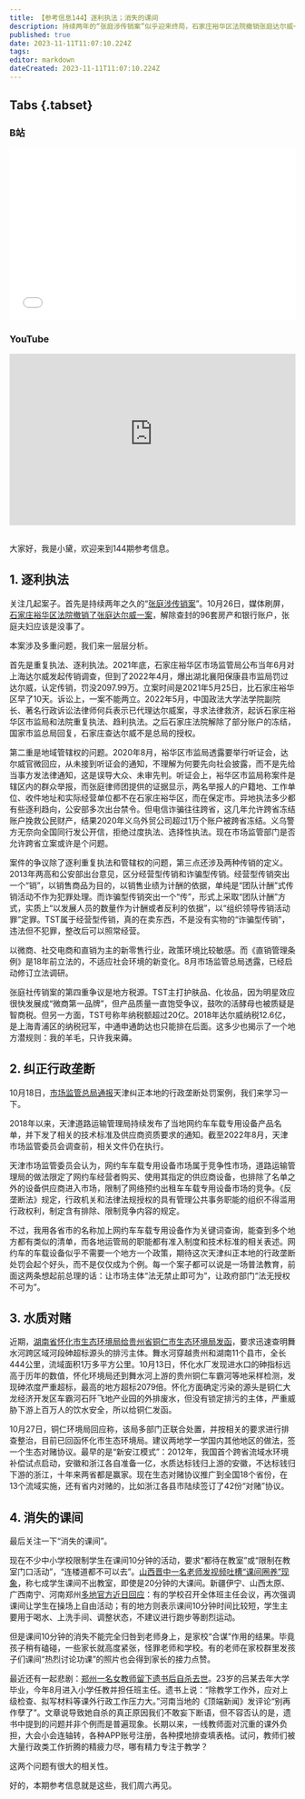 ```yaml
---
title: 【参考信息144】逐利执法；消失的课间
description: 持续两年的“张庭涉传销案”似乎迎来终局，石家庄裕华区法院撤销张庭达尔威一案，解除查封的96套房产和银行账户，应该是没事儿了。案子涉及多重问题，我们来一层层分析。市场监管总局通报天津纠正本地的行政垄断处罚案例。“让市场主体法无禁止即可为，让政府部门法无授权不可为”依然振聋发聩。郑州一名女教师自杀去世，遗书上说，除教学工作外，应对上级检查，拟写材料等课外行政工作压力大。河南当地的《顶端新闻》发评论：别再作孽了。
published: true
date: 2023-11-11T11:07:10.224Z
tags: 
editor: markdown
dateCreated: 2023-11-11T11:07:10.224Z
---
```


## Tabs {.tabset}
### B站
<div style="position: relative; padding: 30% 45%;">
<iframe style="position: absolute; width: 100%; height: 100%; left: 0; top: 0;" src="//player.bilibili.com/player.html?&bvid=BV1gj411Y7Pv&page=1&as_wide=1&high_quality=1&danmaku=1&autoplay=0" scrolling="no" border="0" frameborder="no" framespacing="0" allowfullscreen="true"></iframe>
</div>

### YouTube
<div style="position: relative; padding: 30% 45%;">
<iframe style="position: absolute; top: 0; left: 0; width: 100%; height: 100%;" src="https://www.youtube-nocookie.com/embed/YouTubeVID" title="YouTube video player" frameborder="0" allow="accelerometer; autoplay; clipboard-write; encrypted-media; gyroscope; picture-in-picture" allowfullscreen></iframe>
</div>

## 

大家好，我是小黛，欢迎来到144期参考信息。

## 1. 逐利执法

关注几起案子。首先是持续两年之久的“[张庭涉传销案](http://www.ce.cn/cysc/yy/hydt/202112/29/t20211229_37213164.shtml)”。10月26日，媒体刷屏，[石家庄裕华区法院撤销了张庭达尔威一案](https://www.thepaper.cn/newsDetail_forward_25071042)，解除查封的96套房产和银行账户，张庭夫妇应该是没事了。

本案涉及多重问题，我们来一层层分析。

首先是重复执法、逐利执法。2021年底，石家庄裕华区市场监管局公布当年6月对上海达尔威发起传销调查，但到了2022年4月，爆出湖北襄阳保康县市监局罚过达尔威，认定传销，罚没2097.99万。立案时间是2021年5月25日，比石家庄裕华区早了10天。诉讼上，一案不能两立。2022年5月，中国政法大学法学院副院长、著名行政诉讼法律师何兵表示已代理达尔威案，寻求法律救济，起诉石家庄裕华区市监局和法院重复执法、趋利执法。之后石家庄法院解除了部分账户的冻结，国家市监总局回复，石家庄查达尔威不是总局的授权。

第二重是地域管辖权的问题。2020年8月，裕华区市监局透露要举行听证会，达尔威官微回应，从未接到听证会的通知，不理解为何要先向社会披露，而不是先给当事方发法律通知，这是误导大众、未审先判。听证会上，裕华区市监局称案件是辖区内的群众举报，而张庭律师团提供的证据显示，两名举报人的户籍地、工作单位、收件地址和实际经营单位都不在石家庄裕华区，而在保定市。异地执法多少都有些逐利趋向，公安部多次出台禁令。但电信诈骗往往跨省，这几年允许跨省冻结账户挽救公民财产，结果2020年义乌外贸公司超过1万个账户被跨省冻结。义乌警方无奈向全国同行发公开信，拒绝过度执法、选择性执法。现在市场监管部门是否允许跨省立案或许是个问题。

案件的争议除了逐利重复执法和管辖权的问题，第三点还涉及两种传销的定义。2013年两高和公安部出台意见，区分经营型传销和诈骗型传销。经营型传销突出一个“销”，以销售商品为目的，以销售业绩为计酬的依据，单纯是“团队计酬”式传销活动不作为犯罪处理。而诈骗型传销突出一个“传”，形式上采取“团队计酬”方式，实质上“以发展人员的数量作为计酬或者反利的依据”，以“组织领导传销活动罪”定罪。TST属于经营型传销，真的在卖东西，不是没有实物的“诈骗型传销”，违法但不犯罪，整改后可以照常经营。

以微商、社交电商和直销为主的新零售行业，政策环境比较敏感。而《直销管理条例》是18年前立法的，不适应社会环境的新变化。8月市场监管总局透露，已经启动修订立法调研。

张庭社传销案的第四重争议是地方税源。TST主打护肤品、化妆品，因为明星效应很快发展成“微商第一品牌”，但产品质量一直饱受争议，鼓吹的活酵母也被质疑是智商税。但另一方面，TST号称年纳税额超过20亿。2018年达尔威纳税12.6亿，是上海青浦区的纳税冠军，中通申通韵达也只能排在后面。这多少也揭示了一个地方潜规则：我的羊毛，只许我来薅。

## 2. 纠正行政垄断

10月18日，[市场监管总局通报](https://www.samr.gov.cn/fldys/tzgg/xzjj/art/2023/art_c3a9b242750945bd928cb3b843b56677.html)天津纠正本地的行政垄断处罚案例，我们来学习一下。

2018年以来，天津道路运输管理局持续发布了当地网约车车载专用设备产品名单，并下发了相关的技术标准及供应商资质要求的通知。截至2022年8月，天津市场监管委员会调查前，相关文件仍在执行。

天津市场监管委员会认为，网约车车载专用设备市场属于竞争性市场，道路运输管理局的做法限定了网约车经营者购买、使用其指定的供应商设备，也排除了名单之外的设备供应商进入市场，限制了网络预约出租车车载专用设备市场的竞争。《反垄断法》规定，行政机关和法律法规授权的具有管理公共事务职能的组织不得滥用行政权利，制定含有排除、限制竞争内容的规定。

不过，我用各省市的名称加上网约车车载专用设备作为关键词查询，能查到多个地方都有类似的清单，而各地运管局的职能都有准入制度和技术标准的相关表述。网约车的车载设备似乎不需要一个地方一个政策，期待这次天津纠正本地的行政垄断处罚会起个好头，而不是仅仅成为个例。每一个案子都可以说是一场普法教育，前面这两条想起前总理的话：让市场主体“法无禁止即可为”，让政府部门“法无授权不可为”。

## 3. 水质对赌

近期，[湖南省怀化市生态环境局给贵州省铜仁市生态环境局发函](https://www.thepaper.cn/newsDetail_forward_25098587)，要求迅速查明舞水河跨区域河段砷超标源头的排污主体。舞水河穿越贵州和湖南11个县市，全长444公里，流域面积1万多平方公里。10月13日，怀化水厂发现进水口的砷指标远高于历年的数值，怀化环境局还到舞水河上游的贵州铜仁车霸河等地采样检测，发现砷浓度严重超标，最高的地方超标2079倍。怀化方面确定污染的源头是铜仁大龙经济开发区车霸河石阡飞地产业园的外排废水，但没有锁定排污的主体，严重威胁下游上百万人的饮水安全，所以给铜仁发函。

10月27日，铜仁环境局回应称，该局多部门正联合处置，并按相关的要求进行排查整治，目前已回函怀化市生态环境局。建议两地学一学国内其他地区的做法，签一个生态对赌协议。最早的是“新安江模式”：2012年，我国首个跨省流域水环境补偿试点启动，安徽和浙江各自准备一亿，水质达标钱归上游的安徽，不达标钱归下游的浙江，十年来两省都是赢家。现在生态对赌协议推广到全国18个省份，在13个流域实施，还有省内对赌的，比如浙江各县市陆续签订了42份“对赌”协议。

## 4. 消失的课间

最后关注一下“消失的课间”。

现在不少中小学校限制学生在课间10分钟的活动，要求“都待在教室”或“限制在教室门口活动”，“连楼道都不可以去”。[山西晋中一名老师发视频吐槽“课间圈养”现象](https://www.thepaper.cn/newsDetail_forward_25100223)，称七成学生课间不出教室，即使是20分钟的大课间。新疆伊宁、山西太原、广西南宁、河南郑州[多地官方近日回应](https://www.sohu.com/a/732900339_115362)：有的学校召开全体班主任会议，再次强调课间让学生在操场上自由活动；有的地方则表示课间10分钟时间比较短，学生主要用于喝水、上洗手间、调整状态，不建议进行跑步等剧烈运动。

但是课间10分钟的消失不能完全归咎到老师身上，是家校“合谋”作用的结果。毕竟孩子稍有磕碰，一些家长就高度紧张，怪罪老师和学校。有的老师在家校群里发孩子们课间“热烈讨论功课”的照片也会得到家长的接力点赞。

最近还有一起悲剧：[郑州一名女教师留下遗书后自杀去世](https://news.ifeng.com/c/8UU85Fg4jWZ)。23岁的吕某去年大学毕业，今年8月进入小学任教并担任班主任。遗书上说：“除教学工作外，应对上级检查、拟写材料等课外行政工作压力大。”河南当地的《顶端新闻》发评论“别再作孽了”。文章说导致她自杀的真正原因我们不敢妄下断语，但不容否认的是，遗书中提到的问题并非个例而是普遍现象。长期以来，一线教师面对沉重的课外负担，大会小会连轴转，各种APP账号注册，各种摸地排查填表格。试问，教师们被大量行政类工作折腾的精疲力尽，哪有精力专注于教学？

这两个问题有很大的相关性。

好的，本期参考信息就是这些，我们周六再见。
